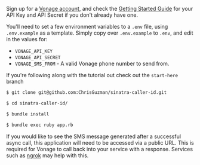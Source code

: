 Sign up for a [Vonage account](https://dashboard.nexmo.com/sign-up), and check the [Getting Started Guide](https://dashboard.nexmo.com/getting-started-guide) for your API Key and API Secret if you don't already have one.

You'll need to set a few environment variables to a `.env` file, using `.env.example` as a template.  Simply copy over `.env.example` to `.env`, and edit in the values for:

- `VONAGE_API_KEY`
- `VONAGE_API_SECRET`
- `VONAGE_SMS_FROM` - A valid Vonage phone number to send from.

If you're following along with the tutorial out check out the `start-here` branch

```bash
$ git clone git@github.com:ChrisGuzman/sinatra-caller-id.git

$ cd sinatra-caller-id/

$ bundle install

$ bundle exec ruby app.rb
```

If you would like to see the SMS message generated after a successful async call, this application will need to be accessed via a public URL.  This is required for Vonage to call back into your service with a response.  Services such as [ngrok](https://ngrok.com) may help with this.
